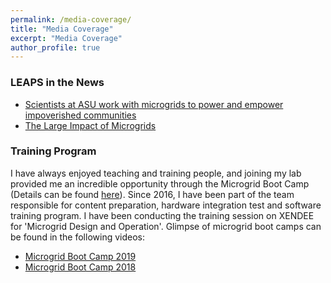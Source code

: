 ```yaml
---
permalink: /media-coverage/
title: "Media Coverage"
excerpt: "Media Coverage"
author_profile: true
---
```

### LEAPS in the News
- [Scientists at ASU work with microgrids to power and empower impoverished communities](https://www.statepress.com/article/2018/03/spscience-microgrid-research-at-asu)
- [The Large Impact of Microgrids](https://asunow.asu.edu/20180222-solutions-large-impact-microgrids)

### Training Program
I have always enjoyed teaching and training people, and joining my lab provided me an incredible opportunity through the Microgrid Boot Camp (Details can be found [here]()). Since 2016, I have been part of the team responsible for content preparation, hardware integration test and software training program. I have been conducting the training session on XENDEE for 'Microgrid Design and Operation'. Glimpse of microgrid boot camps can be found in the following videos: 
- [Microgrid Boot Camp 2019](https://www.youtube.com/watch?v=XJK06BDyRYg)
- [Microgrid Boot Camp 2018](https://www.youtube.com/watch?v=LeRRq0o8SP8&t=13s)
